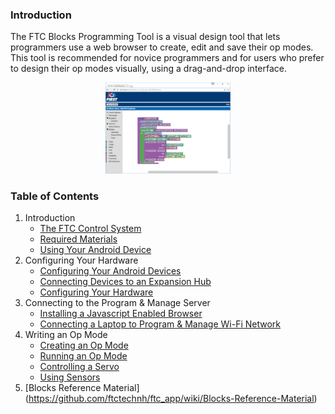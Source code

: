 ### Introduction
The FTC Blocks Programming Tool is a visual design tool that lets programmers use a web browser to create, edit and save their op modes.  This tool is recommended for novice programmers and for users who prefer to design their op modes visually, using a drag-and-drop interface.

<p align="center"><img src="https://github.com/FIRST-Tech-Challenge/WikiSupport/blob/master/ftc_app/images/BlocksPicture1.jpg" width="200"><p>

### Table of Contents

1. Introduction
    * [The FTC Control System](https://github.com/ftctechnh/ftc_app/wiki/The-FTC-Control-System)
    * [Required Materials](https://github.com/ftctechnh/ftc_app/wiki/Required-Materials)
    * [Using Your Android Device](https://github.com/ftctechnh/ftc_app/wiki/Using-Your-Android-Device)
2. Configuring Your Hardware
    * [Configuring Your Android Devices](https://github.com/ftctechnh/ftc_app/wiki/Configuring-Your-Android-Devices)
    * [Connecting Devices to an Expansion Hub](https://github.com/ftctechnh/ftc_app/wiki/Connecting-Devices-to-an-Expansion-Hub)
    * [Configuring Your Hardware](https://github.com/ftctechnh/ftc_app/wiki/Configuring-Your-Hardware)
3. Connecting to the Program & Manage Server
    * [Installing a Javascript Enabled Browser](https://github.com/ftctechnh/ftc_app/wiki/Installing-a-Javascript-Enabled-Browser)
    * [Connecting a Laptop to Program & Manage Wi-Fi Network](https://github.com/ftctechnh/ftc_app/wiki/Connecting-a-Laptop-to-the-Program-&-Manage-Network)
4. Writing an Op Mode
    * [Creating an Op Mode](https://github.com/ftctechnh/ftc_app/wiki/Writing-an-Op-Mode-with-FTC-Blocks)
    * [Running an Op Mode](https://github.com/ftctechnh/ftc_app/wiki/Running-Your-Op-Mode)
    * [Controlling a Servo](https://github.com/ftctechnh/ftc_app/wiki/Controlling-a-Servo-(Blocks))
    * [Using Sensors](https://github.com/ftctechnh/ftc_app/wiki/Using-Sensors-(Blocks))
5. [Blocks Reference Material] (https://github.com/ftctechnh/ftc_app/wiki/Blocks-Reference-Material)

